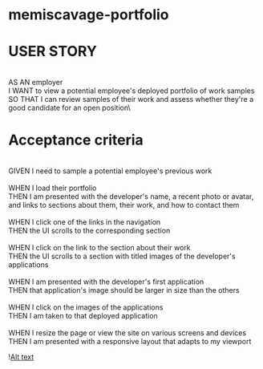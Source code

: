 # memiscavage-portfolio

# USER STORY
\
AS AN employer\
I WANT to view a potential employee's deployed portfolio of work samples\
SO THAT I can review samples of their work and assess whether they're a good candidate for an open position\

# Acceptance criteria
\
GIVEN I need to sample a potential employee's previous work\
\
WHEN I load their portfolio\
THEN I am presented with the developer's name, a recent photo or avatar, and links to sections about them, their work, and how to contact them\
\
WHEN I click one of the links in the navigation\
THEN the UI scrolls to the corresponding section\
\
WHEN I click on the link to the section about their work\
THEN the UI scrolls to a section with titled images of the developer's applications\
\
WHEN I am presented with the developer's first application\
THEN that application's image should be larger in size than the others\
\
WHEN I click on the images of the applications\
THEN I am taken to that deployed application\
\
WHEN I resize the page or view the site on various screens and devices\
THEN I am presented with a responsive layout that adapts to my viewport

\![Alt text](assets/_C__Users_the_m_OneDrive_Desktop_Bootcamp_Challenge-2_memiscavage-portfolio_index.html.png)